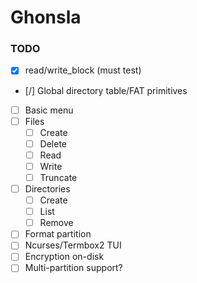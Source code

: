 # Ghonsla

### TODO

- [x] read/write_block (must test)
- [/] Global directory table/FAT primitives
- [ ] Basic menu
- [ ] Files
	- [ ] Create
	- [ ] Delete
	- [ ] Read
	- [ ] Write
	- [ ] Truncate
- [ ] Directories
	- [ ] Create
	- [ ] List
	- [ ] Remove
- [ ] Format partition
- [ ] Ncurses/Termbox2 TUI
- [ ] Encryption on-disk
- [ ] Multi-partition support?